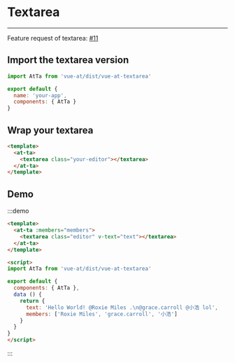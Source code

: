 
# Textarea

----

Feature request of textarea: [#11](https://github.com/fritx/vue-at/issues/11)

## Import the textarea version

```js
import AtTa from 'vue-at/dist/vue-at-textarea'

export default {
  name: 'your-app',
  components: { AtTa }
}
```

## Wrap your textarea

```html
<template>
  <at-ta>
    <textarea class="your-editor"></textarea>
  </at-ta>
</template>
```

## Demo

:::demo
```html
<template>
  <at-ta :members="members">
    <textarea class="editor" v-text="text"></textarea>
  </at-ta>
</template>

<script>
import AtTa from 'vue-at/dist/vue-at-textarea'

export default {
  components: { AtTa },
  data () {
    return {
      text: 'Hello World! @Roxie Miles .\n@grace.carroll @小浩 lol',
      members: ['Roxie Miles', 'grace.carroll', '小浩']
    }
  }
}
</script>
```
:::

<script>
export default {
  data () {
    return {
      text: 'Hello World! @Roxie Miles .\n@grace.carroll @小浩 lol',
      members: ['Roxie Miles', 'grace.carroll', '小浩']
    }
  }
}
</script>

<style scoped>
.editor {
  width: 400px;
  height: 80px;
  overflow: auto;
  white-space: pre-wrap;
  border: solid 1px rgba(0,0,0,.3);
  padding: .4em;
}
</style>
